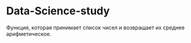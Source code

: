 # Data-Science-study
Функция, которая принимает список чисел и возвращает их среднее арифметическое.

